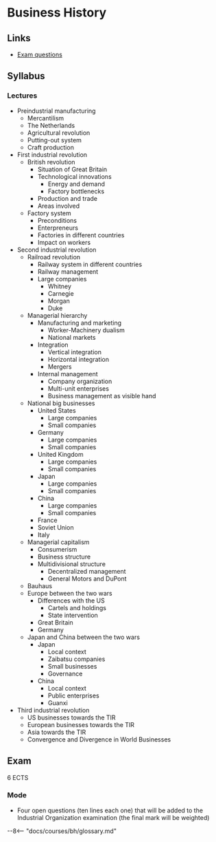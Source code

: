 # Business History

## Links

- [Exam questions](exam.md)

## Syllabus

### Lectures

- Preindustrial manufacturing
	- Mercantilism
	- The Netherlands
	- Agricultural revolution
	- Putting-out system
	- Craft production
- First industrial revolution
	- British revolution
		- Situation of Great Britain
		- Technological innovations
			- Energy and demand
			- Factory bottlenecks
		- Production and trade
		- Areas involved
	- Factory system
		- Preconditions
		- Enterpreneurs
		- Factories in different countries
		- Impact on workers
- Second industrial revolution
	- Railroad revolution
		- Railway system in different countries
		- Railway management
		- Large companies
			- Whitney
			- Carnegie
			- Morgan
			- Duke
	- Managerial hierarchy
		- Manufacturing and marketing
			- Worker-Machinery dualism
			- National markets
		- Integration
			- Vertical integration
			- Horizontal integration
			- Mergers
		- Internal management
			- Company organization
			- Multi-unit enterprises
			- Business management as visible hand
	- National big businesses
		- United States
			- Large companies
			- Small companies
		- Germany
			- Large companies
			- Small companies
		- United Kingdom
			- Large companies
			- Small companies
		- Japan
			- Large companies
			- Small companies
		- China
			- Large companies
			- Small companies
		- France
		- Soviet Union
		- Italy
	- Managerial capitalism
		- Consumerism
		- Business structure
		- Multidivisional structure
			- Decentralized management
			- General Motors and DuPont
	- Bauhaus
	- Europe between the two wars
		- Differences with the US
			- Cartels and holdings
			- State intervention
		- Great Britain
		- Germany
	- Japan and China between the two wars
		- Japan
			- Local context
			- Zaibatsu companies
			- Small businesses
			- Governance
		- China
			- Local context
			- Public enterprises
			- Guanxi
- Third industrial revolution
	- US businesses towards the TIR
	- European businesses towards the TIR
	- Asia towards the TIR
	- Convergence and Divergence in World Businesses

## Exam

6 ECTS

### Mode

- Four open questions (ten lines each one) that will be added to the Industrial Organization examination (the final mark will be weighted)


--8<-- "docs/courses/bh/glossary.md"
